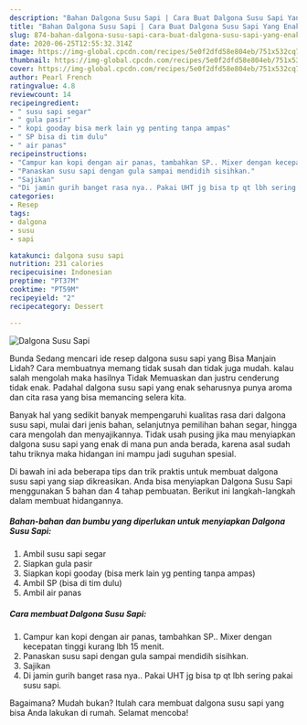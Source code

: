 ```yaml
---
description: "Bahan Dalgona Susu Sapi | Cara Buat Dalgona Susu Sapi Yang Enak Banget"
title: "Bahan Dalgona Susu Sapi | Cara Buat Dalgona Susu Sapi Yang Enak Banget"
slug: 874-bahan-dalgona-susu-sapi-cara-buat-dalgona-susu-sapi-yang-enak-banget
date: 2020-06-25T12:55:32.314Z
image: https://img-global.cpcdn.com/recipes/5e0f2dfd58e804eb/751x532cq70/dalgona-susu-sapi-foto-resep-utama.jpg
thumbnail: https://img-global.cpcdn.com/recipes/5e0f2dfd58e804eb/751x532cq70/dalgona-susu-sapi-foto-resep-utama.jpg
cover: https://img-global.cpcdn.com/recipes/5e0f2dfd58e804eb/751x532cq70/dalgona-susu-sapi-foto-resep-utama.jpg
author: Pearl French
ratingvalue: 4.8
reviewcount: 14
recipeingredient:
- " susu sapi segar"
- " gula pasir"
- " kopi gooday bisa merk lain yg penting tanpa ampas"
- " SP bisa di tim dulu"
- " air panas"
recipeinstructions:
- "Campur kan kopi dengan air panas, tambahkan SP.. Mixer dengan kecepatan tinggi kurang lbh 15 menit."
- "Panaskan susu sapi dengan gula sampai mendidih sisihkan."
- "Sajikan"
- "Di jamin gurih banget rasa nya.. Pakai UHT jg bisa tp qt lbh sering pakai susu sapi."
categories:
- Resep
tags:
- dalgona
- susu
- sapi

katakunci: dalgona susu sapi 
nutrition: 231 calories
recipecuisine: Indonesian
preptime: "PT37M"
cooktime: "PT59M"
recipeyield: "2"
recipecategory: Dessert

---
```



![Dalgona Susu Sapi](https://img-global.cpcdn.com/recipes/5e0f2dfd58e804eb/751x532cq70/dalgona-susu-sapi-foto-resep-utama.jpg)

Bunda Sedang mencari ide resep dalgona susu sapi yang Bisa Manjain Lidah? Cara membuatnya memang tidak susah dan tidak juga mudah. kalau salah mengolah maka hasilnya Tidak Memuaskan dan justru cenderung tidak enak. Padahal dalgona susu sapi yang enak seharusnya punya aroma dan cita rasa yang bisa memancing selera kita.

Banyak hal yang sedikit banyak mempengaruhi kualitas rasa dari dalgona susu sapi, mulai dari jenis bahan, selanjutnya pemilihan bahan segar, hingga cara mengolah dan menyajikannya. Tidak usah pusing jika mau menyiapkan dalgona susu sapi yang enak di mana pun anda berada, karena asal sudah tahu triknya maka hidangan ini mampu jadi suguhan spesial.




Di bawah ini ada beberapa tips dan trik praktis untuk membuat dalgona susu sapi yang siap dikreasikan. Anda bisa menyiapkan Dalgona Susu Sapi menggunakan 5 bahan dan 4 tahap pembuatan. Berikut ini langkah-langkah dalam membuat hidangannya.

<!--inarticleads1-->

##### Bahan-bahan dan bumbu yang diperlukan untuk menyiapkan Dalgona Susu Sapi:

1. Ambil  susu sapi segar
1. Siapkan  gula pasir
1. Siapkan  kopi gooday (bisa merk lain yg penting tanpa ampas)
1. Ambil  SP (bisa di tim dulu)
1. Ambil  air panas




<!--inarticleads2-->

##### Cara membuat Dalgona Susu Sapi:

1. Campur kan kopi dengan air panas, tambahkan SP.. Mixer dengan kecepatan tinggi kurang lbh 15 menit.
1. Panaskan susu sapi dengan gula sampai mendidih sisihkan.
1. Sajikan
1. Di jamin gurih banget rasa nya.. Pakai UHT jg bisa tp qt lbh sering pakai susu sapi.




Bagaimana? Mudah bukan? Itulah cara membuat dalgona susu sapi yang bisa Anda lakukan di rumah. Selamat mencoba!
